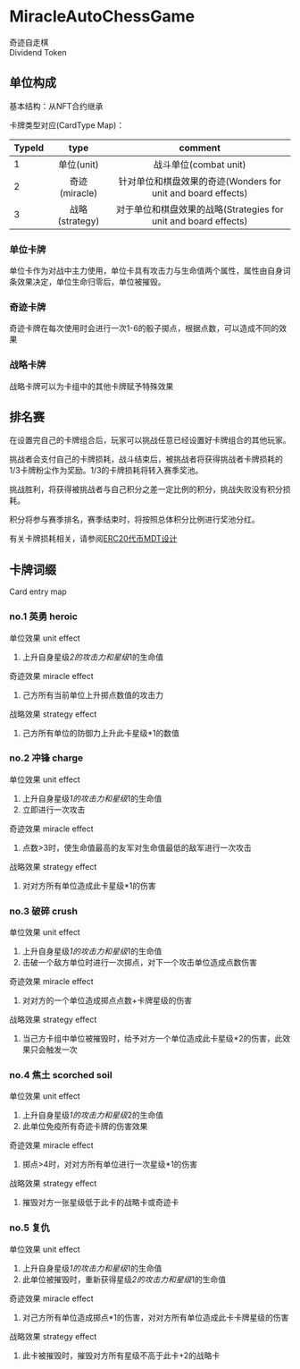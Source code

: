 # MiracleAutoChessGame 
奇迹自走棋  
Dividend Token  

## 单位构成

基本结构：从NFT合约继承

卡牌类型对应(CardType Map)：

| TypeId       |  type  | comment  |
| :--------    | :------: | :--: |
| 1     | 单位(unit)   | 战斗单位(combat unit)  |
| 2     | 奇迹(miracle)   | 针对单位和棋盘效果的奇迹(Wonders for unit and board effects)  |
| 3     | 战略(strategy)   | 对于单位和棋盘效果的战略(Strategies for unit and board effects)  |
  
### 单位卡牌
  
单位卡作为对战中主力使用，单位卡具有攻击力与生命值两个属性，属性由自身词条效果决定，单位生命归零后，单位被摧毁。  

### 奇迹卡牌  
  
奇迹卡牌在每次使用时会进行一次1-6的骰子掷点，根据点数，可以造成不同的效果  

### 战略卡牌
  
战略卡牌可以为卡组中的其他卡牌赋予特殊效果  

## 排名赛

在设置完自己的卡牌组合后，玩家可以挑战任意已经设置好卡牌组合的其他玩家。  

挑战者会支付自己的卡牌损耗，战斗结束后，被挑战者将获得挑战者卡牌损耗的1/3卡牌粉尘作为奖励。1/3的卡牌损耗将转入赛季奖池。  

挑战胜利，将获得被挑战者与自己积分之差一定比例的积分，挑战失败没有积分损耗。

积分将参与赛季排名，赛季结束时，将按照总体积分比例进行奖池分红。  

有关卡牌损耗相关，请参阅[ERC20代币MDT设计](./MiracleDust.md)  


## 卡牌词缀 
Card entry map

### no.1 英勇 heroic  

单位效果 unit effect
1. 上升自身星级*2的攻击力和星级*1的生命值  

奇迹效果 miracle effect  
1. 己方所有当前单位上升掷点数值的攻击力  

战略效果 strategy effect  
1. 己方所有单位的防御力上升此卡星级*1的数值

### no.2 冲锋 charge  

单位效果 unit effect
1. 上升自身星级*1的攻击力和星级*1的生命值  
2. 立即进行一次攻击

奇迹效果 miracle effect  
1. 点数>3时，使生命值最高的友军对生命值最低的敌军进行一次攻击

战略效果 strategy effect  
1. 对对方所有单位造成此卡星级*1的伤害

### no.3 破碎 crush  

单位效果 unit effect
1. 上升自身星级*1的攻击力和星级*1的生命值 
2. 击破一个敌方单位时进行一次掷点，对下一个攻击单位造成点数伤害

奇迹效果 miracle effect  
1. 对对方的一个单位造成掷点点数+卡牌星级的伤害

战略效果 strategy effect  
1. 当己方卡组中单位被摧毁时，给予对方一个单位造成此卡星级*2的伤害，此效果只会触发一次

### no.4 焦土 scorched soil

单位效果 unit effect
1. 上升自身星级*1的攻击力和星级*2的生命值 
2. 此单位免疫所有奇迹卡牌的伤害效果

奇迹效果 miracle effect  
1. 掷点>4时，对对方所有单位进行一次星级*1的伤害

战略效果 strategy effect  
1. 摧毁对方一张星级低于此卡的战略卡或奇迹卡

### no.5 复仇
  
单位效果 unit effect
1. 上升自身星级*1的攻击力和星级*1的生命值 
2. 此单位被摧毁时，重新获得星级*2的攻击力和星级*1的生命值 

奇迹效果 miracle effect  
1. 对己方所有单位造成掷点*1的伤害，对对方所有单位造成此卡卡牌星级的伤害

战略效果 strategy effect  
1. 此卡被摧毁时，摧毁对方所有星级不高于此卡+2的战略卡
